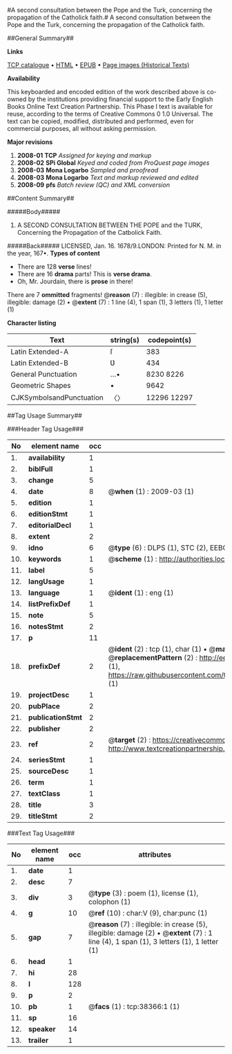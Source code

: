 #A second consultation between the Pope and the Turk, concerning the propagation of the Catholick faith.#
A second consultation between the Pope and the Turk, concerning the propagation of the Catholick faith.

##General Summary##

**Links**

[TCP catalogue](http://www.ota.ox.ac.uk/tcp/)  • 
[HTML](http://tei.it.ox.ac.uk/tcp/Texts-HTML/free/A58/A58966.html)  • 
[EPUB](http://tei.it.ox.ac.uk/tcp/Texts-EPUB/free/A58/A58966.epub) • 
[Page images (Historical Texts)](https://data.historicaltexts.jisc.ac.uk/view?pubId=eebo-99833888e&pageId=eebo-99833888e-38366-1)

**Availability**

This keyboarded and encoded edition of the
	       work described above is co-owned by the institutions
	       providing financial support to the Early English Books
	       Online Text Creation Partnership. This Phase I text is
	       available for reuse, according to the terms of Creative
	       Commons 0 1.0 Universal. The text can be copied,
	       modified, distributed and performed, even for
	       commercial purposes, all without asking permission.

**Major revisions**

1. __2008-01__ __TCP__ *Assigned for keying and markup*
1. __2008-02__ __SPi Global__ *Keyed and coded from ProQuest page images*
1. __2008-03__ __Mona Logarbo__ *Sampled and proofread*
1. __2008-03__ __Mona Logarbo__ *Text and markup reviewed and edited*
1. __2008-09__ __pfs__ *Batch review (QC) and XML conversion*

##Content Summary##

#####Body#####

1. A SECOND CONSULTATION BETWEEN THE POPE and the TURK, Concerning the Propagation of the Catbolick Faith.

#####Back#####
LICENSED, Jan. 16. 1678/9.LONDON: Printed for N. M. in the year, 167•.
**Types of content**

  * There are 128 **verse** lines!
  * There are 16 **drama** parts! This is **verse drama**.
  * Oh, Mr. Jourdain, there is **prose** in there!

There are 7 **ommitted** fragments! 
 @__reason__ (7) : illegible: in crease (5), illegible: damage (2)  •  @__extent__ (7) : 1 line (4), 1 span (1), 3 letters (1), 1 letter (1)

**Character listing**


|Text|string(s)|codepoint(s)|
|---|---|---|
|Latin Extended-A|ſ|383|
|Latin Extended-B|Ʋ|434|
|General Punctuation|…•|8230 8226|
|Geometric Shapes|▪|9642|
|CJKSymbolsandPunctuation|〈〉|12296 12297|

##Tag Usage Summary##

###Header Tag Usage###

|No|element name|occ|attributes|
|---|---|---|---|
|1.|__availability__|1||
|2.|__biblFull__|1||
|3.|__change__|5||
|4.|__date__|8| @__when__ (1) : 2009-03 (1)|
|5.|__edition__|1||
|6.|__editionStmt__|1||
|7.|__editorialDecl__|1||
|8.|__extent__|2||
|9.|__idno__|6| @__type__ (6) : DLPS (1), STC (2), EEBO-CITATION (1), PROQUEST (1), VID (1)|
|10.|__keywords__|1| @__scheme__ (1) : http://authorities.loc.gov/ (1)|
|11.|__label__|5||
|12.|__langUsage__|1||
|13.|__language__|1| @__ident__ (1) : eng (1)|
|14.|__listPrefixDef__|1||
|15.|__note__|5||
|16.|__notesStmt__|2||
|17.|__p__|11||
|18.|__prefixDef__|2| @__ident__ (2) : tcp (1), char (1)  •  @__matchPattern__ (2) : ([0-9\-]+):([0-9IVX]+) (1), (.+) (1)  •  @__replacementPattern__ (2) : http://eebo.chadwyck.com/downloadtiff?vid=$1&page=$2 (1), https://raw.githubusercontent.com/textcreationpartnership/Texts/master/tcpchars.xml#$1 (1)|
|19.|__projectDesc__|1||
|20.|__pubPlace__|2||
|21.|__publicationStmt__|2||
|22.|__publisher__|2||
|23.|__ref__|2| @__target__ (2) : https://creativecommons.org/publicdomain/zero/1.0/ (1), http://www.textcreationpartnership.org/docs/. (1)|
|24.|__seriesStmt__|1||
|25.|__sourceDesc__|1||
|26.|__term__|1||
|27.|__textClass__|1||
|28.|__title__|3||
|29.|__titleStmt__|2||


###Text Tag Usage###

|No|element name|occ|attributes|
|---|---|---|---|
|1.|__date__|1||
|2.|__desc__|7||
|3.|__div__|3| @__type__ (3) : poem (1), license (1), colophon (1)|
|4.|__g__|10| @__ref__ (10) : char:V (9), char:punc (1)|
|5.|__gap__|7| @__reason__ (7) : illegible: in crease (5), illegible: damage (2)  •  @__extent__ (7) : 1 line (4), 1 span (1), 3 letters (1), 1 letter (1)|
|6.|__head__|1||
|7.|__hi__|28||
|8.|__l__|128||
|9.|__p__|2||
|10.|__pb__|1| @__facs__ (1) : tcp:38366:1 (1)|
|11.|__sp__|16||
|12.|__speaker__|14||
|13.|__trailer__|1||
